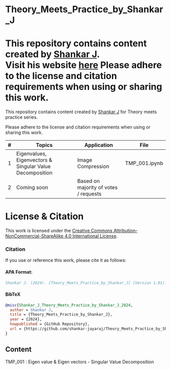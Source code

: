 

# Theory_Meets_Practice_by_Shankar_J


This repository contains content created by [Shankar J](https://www.linkedin.com/in/drshankarj/).  
Visit his website [here](https://shankar-jayaraj.github.io/)
Please adhere to the license and citation requirements when using or sharing this work.
=======
This repository contains content created by [Shankar J](https://www.linkedin.com/in/drshankarj/) for Theory meets practice series.

Please adhere to the license and citation requirements when using or sharing this work.

| #  | Topics                                             | Application         | File             |
|----|----------------------------------------------------|---------------------|------------------|
| 1  | Eigenvalues, Eigenvectors & Singular Value Decomposition | Image Compression   | TMP_001.ipynb    |
| 2  | Coming soon                                        | Based on majority of votes / requests |                  |





# License & Citation
This work is licensed under the [Creative Commons Attribution-NonCommercial-ShareAlike 4.0 International License](https://creativecommons.org/licenses/by-nc-sa/4.0/).

### Citation
If you use or reference this work, please cite it as follows:

#### APA Format:
```bibtex
Shankar J. (2024). [Theory_Meets_Practice_by_Shankar_J] (Version 1.01). GitHub Repository. Available at https://github.com/shankar-jayaraj/Theory_Meets_Practice_by_Shankar_J
```

#### BibTeX
```bibtex
@misc{Shankar_J_Theory_Meets_Practice_by_Shankar_J_2024,
  author = Shankar J,
  title = {Theory_Meets_Practice_by_Shankar_J},
  year = {2024},
  howpublished = {GitHub Repository},
  url = {https://github.com/shankar-jayaraj/Theory_Meets_Practice_by_Shankar_J}
}
```

## Content

TMP_001 : Eigen value & Eigen vectors - Singular Value Decomposition